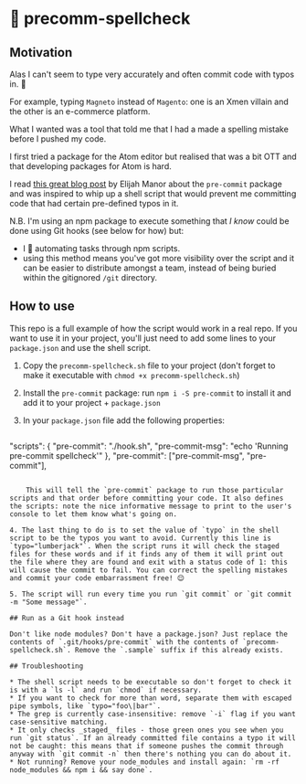 # 📎 precomm-spellcheck

## Motivation

Alas I can't seem to type very accurately and often commit code with typos in. 🙊

For example, typing `Magneto` instead of `Magento`: one is an Xmen villain and the other is an e-commerce platform.

What I wanted was a tool that told me that I had a made a spelling mistake before I pushed my code.

I first tried a package for the Atom editor but realised that was a bit OTT and that developing packages for Atom is hard.

I read [this great blog post](http://elijahmanor.com/npm-precommit-scripts/) by Elijah Manor about the `pre-commit` package and was inspired to whip up a shell script that would prevent me committing code that had certain pre-defined typos in it. 

N.B. I'm using an npm package to execute something that _I know_ could be done using Git hooks (see below for how) but:

- I 💜 automating tasks through npm scripts.
- using this method means you've got more visibility over the script and it can be easier to distribute amongst a team, instead of being buried within the gitignored `/git` directory.

## How to use

This repo is a full example of how the script would work in a real repo. If you want to use it in your project, you'll just need to add some lines to your `package.json` and use the shell script.

1. Copy the `precomm-spellcheck.sh` file to your project (don't forget to make it executable with `chmod +x precomm-spellcheck.sh`)

2. Install the `pre-commit` package: run `npm i -S pre-commit` to install it and add it to your project + `package.json`

3. In your `package.json` file add the following properties:

    ```
"scripts": {
  "pre-commit": "./hook.sh",
  "pre-commit-msg": "echo 'Running pre-commit spellcheck'"
},
"pre-commit": ["pre-commit-msg", "pre-commit"],
```

    This will tell the `pre-commit` package to run those particular scripts and that order before committing your code. It also defines the scripts: note the nice informative message to print to the user's console to let them know what's going on.

4. The last thing to do is to set the value of `typo` in the shell script to be the typos you want to avoid. Currently this line is `typo="lumberjack"`. When the script runs it will check the staged files for these words and if it finds any of them it will print out the file where they are found and exit with a status code of 1: this will cause the commit to fail. You can correct the spelling mistakes and commit your code embarrassment free! 😌

5. The script will run every time you run `git commit` or `git commit -m "Some message"`.

## Run as a Git hook instead

Don't like node modules? Don't have a package.json? Just replace the contents of `.git/hooks/pre-commit` with the contents of `precomm-spellcheck.sh`. Remove the `.sample` suffix if this already exists.

## Troubleshooting

* The shell script needs to be executable so don't forget to check it is with a `ls -l` and run `chmod` if necessary.
* If you want to check for more than word, separate them with escaped pipe symbols, like `typo="foo\|bar"`.
* The grep is currently case-insensitive: remove `-i` flag if you want case-sensitive matching.
* It only checks _staged_ files - those green ones you see when you run `git status`. If an already committed file contains a typo it will not be caught: this means that if someone pushes the commit through anyway with `git commit -n` then there's nothing you can do about it.
* Not running? Remove your node_modules and install again: `rm -rf node_modules && npm i && say done`.

